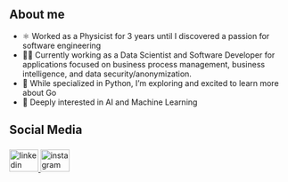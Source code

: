 ## About me

- ⚛️ Worked as a Physicist for 3 years until I discovered a passion for software engineering 
- 👨‍💻 Currently working as a Data Scientist and Software Developer for applications focused on business process management, business intelligence, and data security/anonymization.
- 🚀 While specialized in Python, I’m exploring and excited to learn more about Go
- 🤖 Deeply interested in AI and Machine Learning 

<h2 align="left">Social Media</h2>

###

<div align="left">
  <a href="https://www.linkedin.com/in/leandro-souza-0512a2194">
    <img src="https://raw.githubusercontent.com/maurodesouza/profile-readme-generator/master/src/assets/icons/social/linkedin/default.svg" width="52" height="40" alt="linkedin logo"  />
  </a>
  <a href="https://www.instagram.com/leandsouza/">
    <img src="https://raw.githubusercontent.com/maurodesouza/profile-readme-generator/master/src/assets/icons/social/instagram/default.svg" width="52" height="40" alt="instagram logo"  />
  </a>
</div>


###
